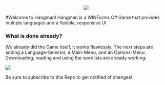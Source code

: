 <p align="center">
  <img src= "http://fs5.directupload.net/images/160521/s4ek9prr.png" />
</p>
#Welcome to Hangman!
Hangman is a WINForms C# Game that provides multiple languages and a flexible, responsive UI

### What is done already?

We already did the Game itself, it works flawlessly. The next steps are adding a Language-Selector, a Main-Menu, and an Options-Menu.
Downloading, reading and using the wordlists are already working:

![](http://puu.sh/oYYES/277f562360.png)

Be sure to subscribe to this Repo to get notified of changes!
